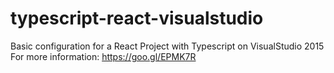 # typescript-react-visualstudio
Basic configuration for a React Project with Typescript on VisualStudio 2015
For more information: https://goo.gl/EPMK7R
